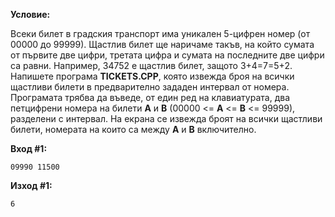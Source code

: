 **Условие:**

Всеки билет в градския транспорт има уникален 5-цифрен номер (от 00000 до 99999). Щастлив билет ще наричаме такъв, на който сумата от първите две цифри, третата цифра и сумата на последните две цифри са равни. Например, 34752 е щастлив билет, защото 3+4=7=5+2. Напишете програма **TICKETS.CPP**, която извежда броя на всички щастливи билети в предварително зададен интервал от номера. Програмата трябва да въведе, от един ред на клавиатурата, два петцифрени номера на билети **A** и **B** (00000 <= **A** <= **B** <= 99999), разделени с интервал. На екрана се извежда броят на всички щастливи билети, номерата на които са между **A** и **B** включително.

**Вход #1:**

	09990 11500

**Изход #1:**

	6